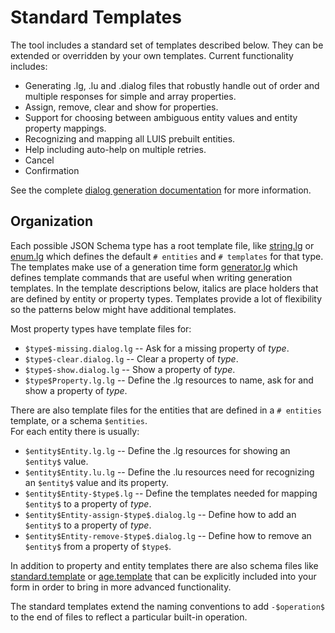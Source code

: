 # Standard Templates

The tool includes a standard set of templates described below.
They can be extended or overridden by your own templates.
Current functionality includes:

- Generating .lg, .lu and .dialog files that robustly handle out of order and
  multiple responses for simple and array properties.
- Assign, remove, clear and show for properties.
- Support for choosing between ambiguous entity values and entity property mappings.
- Recognizing and mapping all LUIS prebuilt entities.
- Help including auto-help on multiple retries.
- Cancel
- Confirmation

See the complete [dialog generation documentation](https://github.com/microsoft/BotBuilder-Samples/tree/master/experimental/generation/generator) for more information.

## Organization

Each possible JSON Schema type has a root template file, like [string.lg](string.lg) or [enum.lg](enum.lg) which defines the default `# entities` and `# templates` for that type.
The templates make use of a generation time form [generator.lg](../generator.lg) which defines template commands that are useful when writing generation templates.
In the template descriptions below, italics are place holders that are defined by entity or property types.
Templates provide a lot of flexibility so the patterns below might have additional templates.

Most property types have template files for:

- `$type$-missing.dialog.lg` -- Ask for a missing property of $type$.
- `$type$-clear.dialog.lg` -- Clear a property of $type$.
- `$type$-show.dialog.lg` -- Show a property of $type$.
- `$type$Property.lg.lg` -- Define the .lg resources to name, ask for and show a property of $type$.

There are also template files for the entities that are defined in a `# entities` template, or a schema `$entities`.  
For each entity there is usually:

- `$entity$Entity.lg.lg` -- Define the .lg resources for showing an `$entity$` value.
- `$entity$Entity.lu.lg` -- Define the .lu resources need for recognizing an `$entity$` value and its property.
- `$entity$Entity-$type$.lg` -- Define the templates needed for mapping `$entity$` to a property of $type$.
- `$entity$Entity-assign-$type$.dialog.lg` -- Define how to add an `$entity$` to a property of $type$.
- `$entity$Entity-remove-$type$.dialog.lg` -- Define how to remove an `$entity$` from a property of `$type$`.

In addition to property and entity templates there are also schema files like [standard.template](standard.template) or [age.template](age.template) that can be explicitly included into your form in order to bring in more advanced functionality.

The standard templates extend the naming conventions to add `-$operation$` to the end of files to reflect a particular built-in operation.  
